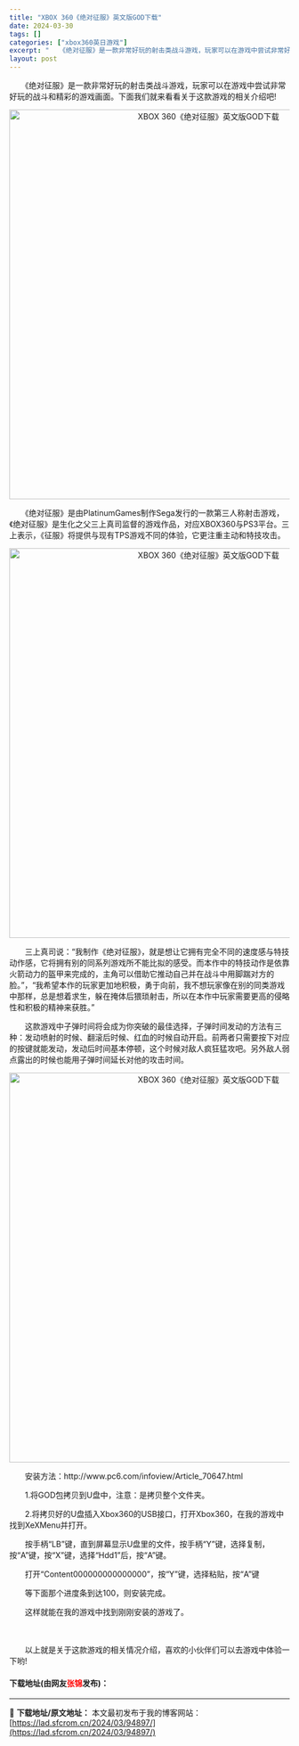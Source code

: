 ```yaml
---
title: "XBOX 360《绝对征服》英文版GOD下载"
date: 2024-03-30
tags: []
categories: ["xbox360英日游戏"]
excerpt: "　　《绝对征服》是一款非常好玩的射击类战斗游戏，玩家可以在游戏中尝试非常好玩的战斗和精彩的游戏画面。下面我们就来看看关于这款游戏的相关介绍吧! 　　《绝对征服》是由PlatinumGames制作Sega发行的一款第三人称射击游戏，《绝对征服》是生化之父三上真司监督的游戏作品，对应XBOX360与PS&hellip;"
layout: post
---
```


 <p>　　《绝对征服》是一款非常好玩的射击类战斗游戏，玩家可以在游戏中尝试非常好玩的战斗和精彩的游戏画面。下面我们就来看看关于这款游戏的相关介绍吧!</p> <p align="center"><img align="" src="https://lad.sfcrom.cn/wp-content/uploads/2024/03/20240330_6607d6ba99ffa.webp" style="border-width: 0px; border-style: solid; width: 700px;" alt="XBOX 360《绝对征服》英文版GOD下载" /></p> <p>　　《绝对征服》是由PlatinumGames制作Sega发行的一款第三人称射击游戏，《绝对征服》是生化之父三上真司监督的游戏作品，对应XBOX360与PS3平台。三上表示，《征服》将提供与现有TPS游戏不同的体验，它更注重主动和特技攻击。</p> <p align="center"><img align="" src="https://lad.sfcrom.cn/wp-content/uploads/2024/03/20240330_6607d6bb1605f.webp" style="border-width: 0px; border-style: solid; width: 700px;" alt="XBOX 360《绝对征服》英文版GOD下载" /></p> <p>　　三上真司说：&ldquo;我制作《绝对征服》，就是想让它拥有完全不同的速度感与特技动作感，它将拥有别的同系列游戏所不能比拟的感受。而本作中的特技动作是依靠火箭动力的盔甲来完成的，主角可以借助它推动自己并在战斗中用脚踹对方的脸。&rdquo;，&ldquo;我希望本作的玩家更加地积极，勇于向前，我不想玩家像在别的同类游戏中那样，总是想着求生，躲在掩体后猥琐射击，所以在本作中玩家需要更高的侵略性和积极的精神来获胜。&rdquo;</p> <p>　　这款游戏中子弹时间将会成为你突破的最佳选择，子弹时间发动的方法有三种：发动喷射的时候、翻滚后时候、红血的时候自动开启。前两者只需要按下对应的按键就能发动，发动后时间基本停顿，这个时候对敌人疯狂猛攻吧。另外敌人弱点露出的时候也能用子弹时间延长对他的攻击时间。</p> <p align="center"><img align="" src="https://lad.sfcrom.cn/wp-content/uploads/2024/03/20240330_6607d6bbb8686.webp" style="border-width: 0px; border-style: solid; width: 700px;" alt="XBOX 360《绝对征服》英文版GOD下载" /></p> <p>　　安装方法：http://www.pc6.com/infoview/Article_70647.html</p> <p>　　1.将GOD包拷贝到U盘中，注意：是拷贝整个文件夹。</p> <p>　　2.将拷贝好的U盘插入Xbox360的USB接口，打开Xbox360，在我的游戏中找到XeXMenu并打开。</p> <p>　　按手柄&ldquo;LB&rdquo;键，直到屏幕显示U盘里的文件，按手柄&ldquo;Y&rdquo;键，选择复制，按&ldquo;A&rdquo;键，按&ldquo;X&rdquo;键，选择&ldquo;Hdd1&rdquo;后，按&ldquo;A&rdquo;键。</p> <p>　　打开&ldquo;Content 000000000000000&rdquo;，按&ldquo;Y&rdquo;键，选择粘贴，按&ldquo;A&rdquo;键</p> <p>　　等下面那个进度条到达100，则安装完成。</p> <p>　　这样就能在我的游戏中找到刚刚安装的游戏了。</p> <p><strong>　　</strong></p> <p>　　以上就是关于这款游戏的相关情况介绍，喜欢的小伙伴们可以去游戏中体验一下哟!</p> <p><h4>下载地址(由网友<font color="red">张锦</font>发布)：</h4></p> 

---
📖 **下载地址/原文地址：** 本文最初发布于我的博客网站：[https://lad.sfcrom.cn/2024/03/94897/](https://lad.sfcrom.cn/2024/03/94897/)
